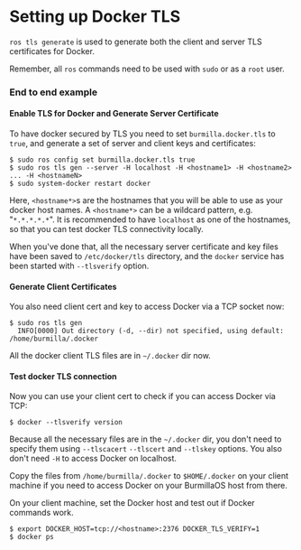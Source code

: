 # Setting up Docker TLS

`ros tls generate` is used to generate both the client and server TLS certificates for Docker.

Remember, all `ros` commands need to be used with `sudo` or as a `root` user.

### End to end example

#### Enable TLS for Docker and Generate Server Certificate

To have docker secured by TLS you need to set `burmilla.docker.tls` to `true`, and generate a set of server and client keys and certificates:

```
$ sudo ros config set burmilla.docker.tls true
$ sudo ros tls gen --server -H localhost -H <hostname1> -H <hostname2> ... -H <hostnameN>
$ sudo system-docker restart docker
```

Here, `<hostname*>`s are the hostnames that you will be able to use as your docker host names. A `<hostname*>` can be a wildcard pattern, e.g. "`*.*.*.*.*`". It is recommended to have `localhost` as one of the hostnames, so that you can test docker TLS connectivity locally.

When you've done that, all the necessary server certificate and key files have been saved to `/etc/docker/tls` directory, and the `docker` service has been started with `--tlsverify` option.

#### Generate Client Certificates

You also need client cert and key to access Docker via a TCP socket now:


```
$ sudo ros tls gen
  INFO[0000] Out directory (-d, --dir) not specified, using default: /home/burmilla/.docker
```

All the docker client TLS files are in `~/.docker` dir now.

#### Test docker TLS connection

Now you can use your client cert to check if you can access Docker via TCP:

```
$ docker --tlsverify version
```

Because all the necessary files are in the `~/.docker` dir, you don't need to specify them using `--tlscacert` `--tlscert` and `--tlskey` options. You also don't need `-H` to access Docker on localhost.

Copy the files from `/home/burmilla/.docker` to `$HOME/.docker` on your client machine if you need to access Docker on your BurmillaOS host from there.

On your client machine, set the Docker host and test out if Docker commands work.


```
$ export DOCKER_HOST=tcp://<hostname>:2376 DOCKER_TLS_VERIFY=1
$ docker ps
```
